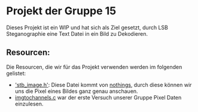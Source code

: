 # Projekt der Gruppe 15

Dieses Projekt ist ein WIP und hat sich als Ziel gesetzt, durch LSB Steganographie eine Text Datei in ein Bild zu Dekodieren.

## Resourcen:

Die Resourcen, die wir für das Projekt verwenden werden im folgenden gelistet:

- ['stb_image.h'](https://github.com/nothings/stb): Diese Datei kommt von [nothings](twitter.com/nothings), durch diese können wir uns die Pixel eines Bildes ganz genau anschauen.
- [imgtochannels.c](Gruppe15/NhVk-Workspace/imgtochannels.c) war der erste Versuch unserer Gruppe Pixel Daten einzulesen. 
